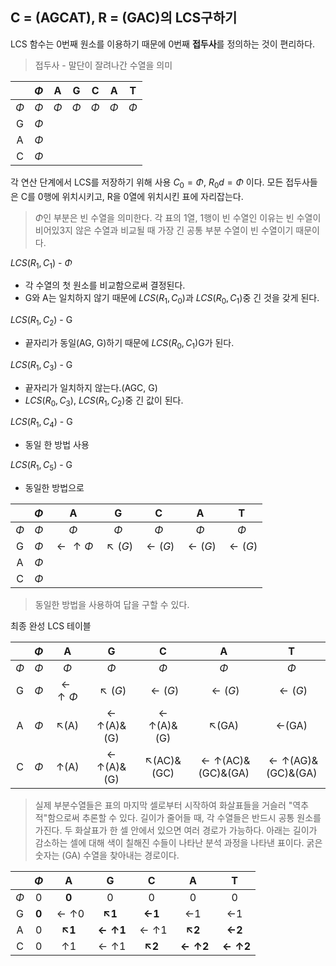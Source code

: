 ## C = (AGCAT), R = (GAC)의 LCS구하기

LCS 함수는 0번째 원소를 이용하기 때문에 0번째 **접두사**를 정의하는 것이 편리하다.

> 접두사 - 말단이 잘려나간 수열을 의미


|        | $\Phi$ |   A   |   G   |   C   |   A   |   T   |
| :----: | :----: | :----: | :----: | :----: | :----: | :----: |
| $\Phi$ | $\Phi$ | $\Phi$ | $\Phi$ | $\Phi$ | $\Phi$ | $\Phi$ |
|   G   | $\Phi$ |        |        |        |        |        |
|   A   | $\Phi$ |        |        |        |        |        |
|   C   | $\Phi$ |        |        |        |        |        |

각 연산 단계에서 LCS를 저장하기 위해 사용
$C_0 = \Phi$, $R_0d = \Phi$ 이다.
모든 접두사들은 C를 0행에 위치시키고, R을 0열에 위치시킨 표에 자리잡는다.

> $\Phi$인 부분은 빈 수열을 의미한다.
> 각 표의 1열, 1행이 빈 수열인 이유는 빈 수열이 비어있3지 않은 수열과 비교될 때 가장 긴 공통 부분 수열이 빈 수열이기 때문이다.

$LCS(R_1, C_1)$ - $\Phi$

- 각 수열의 첫 원소를 비교함으로써 결정된다.
- G와 A는 일치하지 않기 때문에 $LCS(R_1, C_0)$과 $LCS(R_0, C_1)$중 긴 것을 갖게 된다.

$LCS(R_1, C_2)$ - G

- 끝자리가 동일(AG, G)하기 때문에 $LCS(R_0, C_1)$G가 된다.

$LCS(R_1, C_3)$ - G

- 끝자리가 일치하지 않는다.(AGC, G)
- $LCS(R_0, C_3)$, $LCS(R_1, C_2)$중 긴 값이 된다.

$LCS(R_1, C_4)$ - G

- 동일 한 방법 사용

$LCS(R_1, C_5)$ - G

- 동일한 방법으로


|        | $\Phi$ |            A            |       G       |        C        |        A        |        T        |
| :----: | :----: | :----------------------: | :-----------: | :-------------: | :-------------: | :-------------: |
| $\Phi$ | $\Phi$ |          $\Phi$          |    $\Phi$    |     $\Phi$     |     $\Phi$     |     $\Phi$     |
|   G   | $\Phi$ | $\leftarrow\uparrow\Phi$ | $\nwarrow(G)$ | $\leftarrow(G)$ | $\leftarrow(G)$ | $\leftarrow(G)$ |
|   A   | $\Phi$ |                          |              |                |                |                |
|   C   | $\Phi$ |                          |              |                |                |                |

> 동일한 방법을 사용하여 답을 구할 수 있다.

최종 완성 LCS 테이블


|        | $\Phi$ |            A            |              G              |              C              |                 A                 |                 T                 |
| :----: | :----: | :----------------------: | :-------------------------: | :-------------------------: | :--------------------------------: | :--------------------------------: |
| $\Phi$ | $\Phi$ |          $\Phi$          |           $\Phi$           |           $\Phi$           |               $\Phi$               |               $\Phi$               |
|   G   | $\Phi$ | $\leftarrow\uparrow\Phi$ |        $\nwarrow(G)$        |       $\leftarrow(G)$       |          $\leftarrow(G)$          |          $\leftarrow(G)$          |
|   A   | $\Phi$ |      $\nwarrow$(A)      | $\leftarrow\uparrow$(A)&(G) | $\leftarrow\uparrow$(A)&(G) |           $\nwarrow$(GA)           |          $\leftarrow$(GA)          |
|   C   | $\Phi$ |      $\uparrow$(A)      | $\leftarrow\uparrow$(A)&(G) |     $\nwarrow$(AC)&(GC)     | $\leftarrow\uparrow$(AC)&(GC)&(GA) | $\leftarrow\uparrow$(AG)&(GC)&(GA) |

> 실제 부분수열들은 표의 마지막 셀로부터 시작하여 화살표들을 거슬러 "역추적"함으로써 추론할 수 있다.
> 길이가 줄어들 때, 각 수열들은 반드시 공통 원소를 가진다. 두 화살표가 한 셀 안에서 있으면 여러 경로가 가능하다.
> 아래는 길이가 감소하는 셀에 대해 색이 칠해진 수들이 나타난 분석 과정을 나타낸 표이다. 굵은 숫자는 (GA) 수열을 찾아내는 경로이다.


|        | $\Phi$ |           A           |             G             |           C           |             A             |             T             |
| :----: |:------:|:---------------------:|:-------------------------:|:---------------------:|:-------------------------:|:-------------------------:|
| $\Phi$ |   0    |         **0**         |             0             |           0           |             0             |             0             |
|   G   | **0**  | $\leftarrow\uparrow$0 |      **$\nwarrow$1**      |   **$\leftarrow$1**   |       $\leftarrow$1       |       $\leftarrow$1       |
|   A   |   0    |    **$\nwarrow$1**    | **$\leftarrow\uparrow$1** | $\leftarrow\uparrow$1 |      **$\nwarrow$2**      |     **$\leftarrow$2**     |
|   C   |   0    |      $\uparrow$1      |   $\leftarrow\uparrow$1   |    **$\nwarrow$2**    | **$\leftarrow\uparrow$2** | **$\leftarrow\uparrow$2** |
